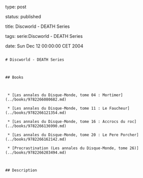 type: post
status: published
title: Discworld - DEATH Series
tags: serie:Discworld - DEATH Series
date: Sun Dec 12 00:00:00 CET 2004
~~~~~~
# Discworld - DEATH Series

## Books

 * [Les annales du Disque-Monde, tome 04 : Mortimer](../books/9782266080682.md)
 * [Les annales du Disque-Monde, tome 11 : Le Faucheur](../books/9782266121354.md)
 * [Les annales du Disque-Monde, tome 16 : Accrocs du roc](../books/9782266136990.md)
 * [Les annales du Disque-Monde, tome 20 : Le Pere Porcher](../books/9782266162142.md)
 * [Procrastination (Les annales du Disque-Monde, tome 26)](../books/9782266203494.md)

## Description
